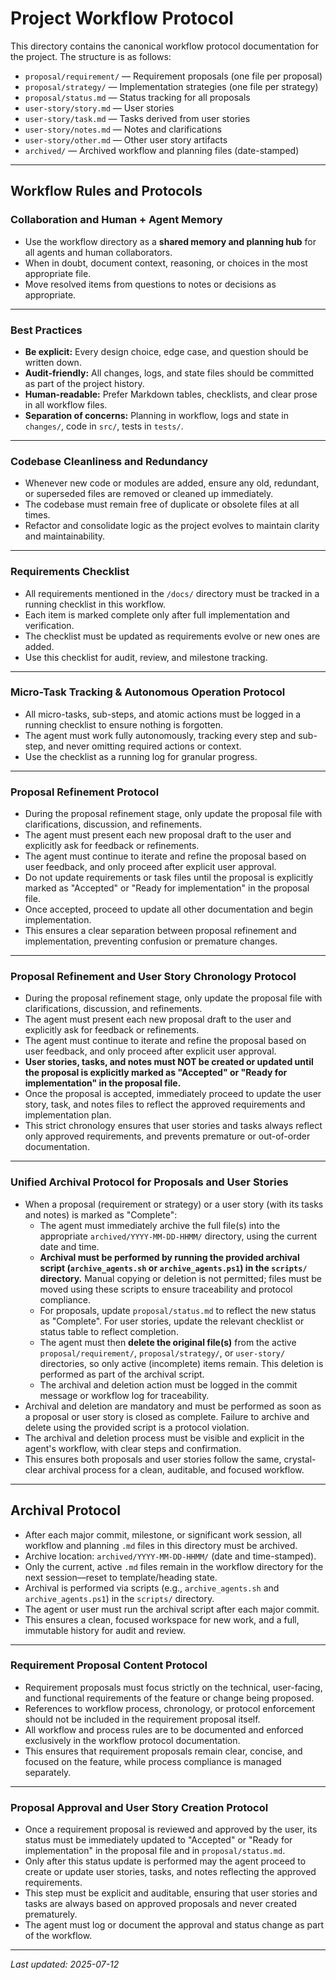 # Project Workflow Protocol

This directory contains the canonical workflow protocol documentation for the project. The structure is as follows:

- `proposal/requirement/` — Requirement proposals (one file per proposal)
- `proposal/strategy/` — Implementation strategies (one file per strategy)
- `proposal/status.md` — Status tracking for all proposals
- `user-story/story.md` — User stories
- `user-story/task.md` — Tasks derived from user stories
- `user-story/notes.md` — Notes and clarifications
- `user-story/other.md` — Other user story artifacts
- `archived/` — Archived workflow and planning files (date-stamped)

---

## Workflow Rules and Protocols

### Collaboration and Human + Agent Memory

- Use the workflow directory as a **shared memory and planning hub** for all agents and human collaborators.
- When in doubt, document context, reasoning, or choices in the most appropriate file.
- Move resolved items from questions to notes or decisions as appropriate.

---

### Best Practices

- **Be explicit:** Every design choice, edge case, and question should be written down.
- **Audit-friendly:** All changes, logs, and state files should be committed as part of the project history.
- **Human-readable:** Prefer Markdown tables, checklists, and clear prose in all workflow files.
- **Separation of concerns:** Planning in workflow, logs and state in `changes/`, code in `src/`, tests in `tests/`.

---

### Codebase Cleanliness and Redundancy

- Whenever new code or modules are added, ensure any old, redundant, or superseded files are removed or cleaned up immediately.
- The codebase must remain free of duplicate or obsolete files at all times.
- Refactor and consolidate logic as the project evolves to maintain clarity and maintainability.

---

### Requirements Checklist

- All requirements mentioned in the `/docs/` directory must be tracked in a running checklist in this workflow.
- Each item is marked complete only after full implementation and verification.
- The checklist must be updated as requirements evolve or new ones are added.
- Use this checklist for audit, review, and milestone tracking.

---

### Micro-Task Tracking & Autonomous Operation Protocol

- All micro-tasks, sub-steps, and atomic actions must be logged in a running checklist to ensure nothing is forgotten.
- The agent must work fully autonomously, tracking every step and sub-step, and never omitting required actions or context.
- Use the checklist as a running log for granular progress.

---

### Proposal Refinement Protocol

- During the proposal refinement stage, only update the proposal file with clarifications, discussion, and refinements.
- The agent must present each new proposal draft to the user and explicitly ask for feedback or refinements.
- The agent must continue to iterate and refine the proposal based on user feedback, and only proceed after explicit user approval.
- Do not update requirements or task files until the proposal is explicitly marked as "Accepted" or "Ready for implementation" in the proposal file.
- Once accepted, proceed to update all other documentation and begin implementation.
- This ensures a clear separation between proposal refinement and implementation, preventing confusion or premature changes.

---

### Proposal Refinement and User Story Chronology Protocol

- During the proposal refinement stage, only update the proposal file with clarifications, discussion, and refinements.
- The agent must present each new proposal draft to the user and explicitly ask for feedback or refinements.
- The agent must continue to iterate and refine the proposal based on user feedback, and only proceed after explicit user approval.
- **User stories, tasks, and notes must NOT be created or updated until the proposal is explicitly marked as "Accepted" or "Ready for implementation" in the proposal file.**
- Once the proposal is accepted, immediately proceed to update the user story, task, and notes files to reflect the approved requirements and implementation plan.
- This strict chronology ensures that user stories and tasks always reflect only approved requirements, and prevents premature or out-of-order documentation.

---

### Unified Archival Protocol for Proposals and User Stories

- When a proposal (requirement or strategy) or a user story (with its tasks and notes) is marked as "Complete":
  - The agent must immediately archive the full file(s) into the appropriate `archived/YYYY-MM-DD-HHMM/` directory, using the current date and time.
  - **Archival must be performed by running the provided archival script (`archive_agents.sh` or `archive_agents.ps1`) in the `scripts/` directory.** Manual copying or deletion is not permitted; files must be moved using these scripts to ensure traceability and protocol compliance.
  - For proposals, update `proposal/status.md` to reflect the new status as "Complete". For user stories, update the relevant checklist or status table to reflect completion.
  - The agent must then **delete the original file(s)** from the active `proposal/requirement/`, `proposal/strategy/`, or `user-story/` directories, so only active (incomplete) items remain. This deletion is performed as part of the archival script.
  - The archival and deletion action must be logged in the commit message or workflow log for traceability.
- Archival and deletion are mandatory and must be performed as soon as a proposal or user story is closed as complete. Failure to archive and delete using the provided script is a protocol violation.
- The archival and deletion process must be visible and explicit in the agent's workflow, with clear steps and confirmation.
- This ensures both proposals and user stories follow the same, crystal-clear archival process for a clean, auditable, and focused workflow.

---

## Archival Protocol

- After each major commit, milestone, or significant work session, all workflow and planning `.md` files in this directory must be archived.
- Archive location: `archived/YYYY-MM-DD-HHMM/` (date and time-stamped).
- Only the current, active `.md` files remain in the workflow directory for the next session—reset to template/heading state.
- Archival is performed via scripts (e.g., `archive_agents.sh` and `archive_agents.ps1`) in the `scripts/` directory.
- The agent or user must run the archival script after each major commit.
- This ensures a clean, focused workspace for new work, and a full, immutable history for audit and review.

---

### Requirement Proposal Content Protocol

- Requirement proposals must focus strictly on the technical, user-facing, and functional requirements of the feature or change being proposed.
- References to workflow process, chronology, or protocol enforcement should not be included in the requirement proposal itself.
- All workflow and process rules are to be documented and enforced exclusively in the workflow protocol documentation.
- This ensures that requirement proposals remain clear, concise, and focused on the feature, while process compliance is managed separately.

---

### Proposal Approval and User Story Creation Protocol

- Once a requirement proposal is reviewed and approved by the user, its status must be immediately updated to "Accepted" or "Ready for implementation" in the proposal file and in `proposal/status.md`.
- Only after this status update is performed may the agent proceed to create or update user stories, tasks, and notes reflecting the approved requirements.
- This step must be explicit and auditable, ensuring that user stories and tasks are always based on approved proposals and never created prematurely.
- The agent must log or document the approval and status change as part of the workflow.

---

_Last updated: 2025-07-12_
